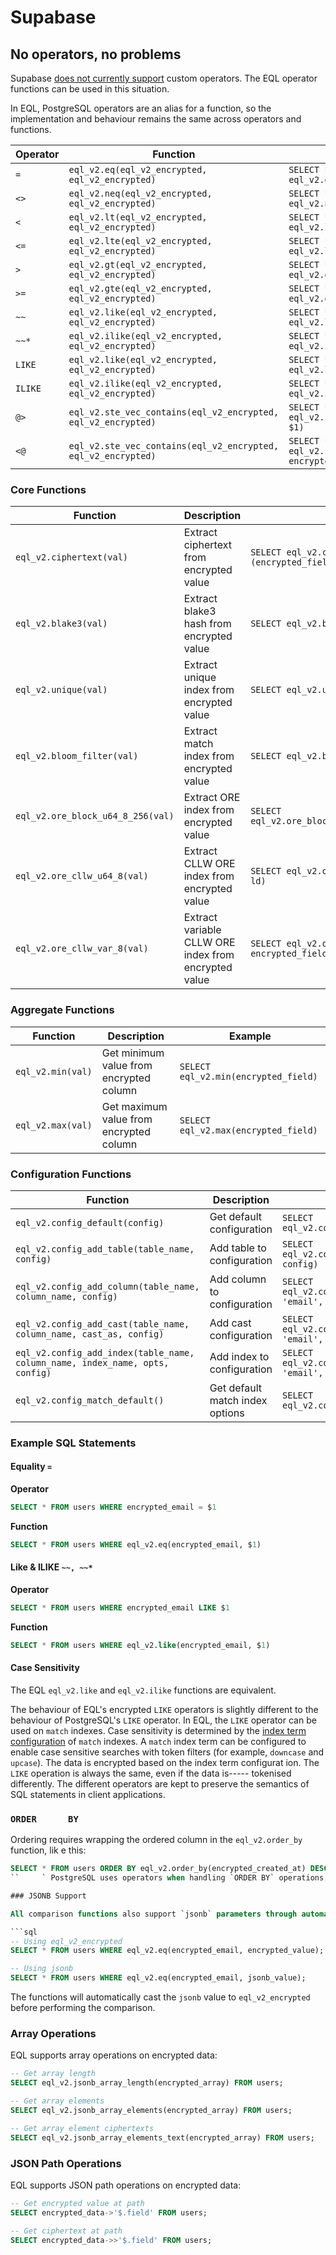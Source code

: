 # Supabase

## No operators, no problems

Supabase [does not currently support](https://github.com/supabase/supautils/issues/72) custom operators.
The EQL operator functions can be used in this situation.

In EQL, PostgreSQL operators are an alias for a function, so the implementation and behaviour remains the same across operators and functions.

| Operator | Function                                                      | Example                                                                      |
| -------- | ------------------------------------------------------------- | ---------------------------------------------------------------------------- |
| `=`      | `eql_v2.eq(eql_v2_encrypted, eql_v2_encrypted)`               | `SELECT * FROM users WHERE eql_v2.eq(encrypted_email, $1)`<br>               |
| `<>`     | `eql_v2.neq(eql_v2_encrypted, eql_v2_encrypted)`              | `SELECT * FROM users WHERE eql_v2.neq(encrypted_email, $1)`<br>              |
| `<`      | `eql_v2.lt(eql_v2_encrypted, eql_v2_encrypted)`               | `SELECT * FROM users WHERE eql_v2.lt(encrypted_email, $1)`<br>               |
| `<=`     | `eql_v2.lte(eql_v2_encrypted, eql_v2_encrypted)`              | `SELECT * FROM users WHERE eql_v2.lte(encrypted_email, $1)`<br>              |
| `>`      | `eql_v2.gt(eql_v2_encrypted, eql_v2_encrypted)`               | `SELECT * FROM users WHERE eql_v2.gt(encrypted_email, $1)`<br>               |
| `>=`     | `eql_v2.gte(eql_v2_encrypted, eql_v2_encrypted)`              | `SELECT * FROM users WHERE eql_v2.gte(encrypted_email, $1)`<br>              |
| `~~`     | `eql_v2.like(eql_v2_encrypted, eql_v2_encrypted)`             | `SELECT * FROM users WHERE eql_v2.like(encrypted_email, $1)`<br>             |
| `~~*`    | `eql_v2.ilike(eql_v2_encrypted, eql_v2_encrypted)`            | `SELECT * FROM users WHERE eql_v2.ilike(encrypted_email, $1)`<br>            |
| `LIKE`   | `eql_v2.like(eql_v2_encrypted, eql_v2_encrypted)`             | `SELECT * FROM users WHERE eql_v2.like(encrypted_email, $1)`<br>             |
| `ILIKE`  | `eql_v2.ilike(eql_v2_encrypted, eql_v2_encrypted)`            | `SELECT * FROM users WHERE eql_v2.ilike(encrypted_email, $1)`<br>            |
| `@>`     | `eql_v2.ste_vec_contains(eql_v2_encrypted, eql_v2_encrypted)` | `SELECT * FROM users WHERE eql_v2.ste_vec_contains(encrypted_array, $1)`<br> |
| `<@`     | `eql_v2.ste_vec_contains(eql_v2_encrypted, eql_v2_encrypted)` | `SELECT * FROM users WHERE eql_v2.ste_vec_contains($1, encrypted_array)`<br> |

### Core Functions

| Function                          | Description                                          | Exa     mple                                         |
| --------------------------------- | --------------------------------------------------------- | ----------------------------------------------- |
| `eql_v2.ciphertext(val)`          | Extract ciphertext from encrypted value              | `SELECT eql_v2.ciphertext     (encrypted_field)`     |
| `eql_v2.blake3(val)`              | Extract blake3 hash from encrypted value             | `SELECT eql_v2.blake3(     encrypted_field)`         |
| `eql_v2.unique(val)`              | Extract unique index from encrypted value            | `SELECT eql_v2.unique(encrypted_fie     ld)`         |
| `eql_v2.bloom_filter(val)`        | Extract match index from encrypted value             | `SELECT eql_v2.bloom_filter(encrypted_field)`               |
| `eql_v2.ore_block_u64_8_256(val)` | Extract ORE index from encrypted value               | `SELECT eql_v2.ore_block_u64_8_256(encrypted_field)`   |
| `eql_v2.ore_cllw_u64_8(val)`      | Extract CLLW ORE index from encrypted value          | `SELECT eql_v2.ore_cllw_u64_8(encrypted_fie     ld)` |
| `eql_v2.ore_cllw_var_8(val)`      | Extract variable CLLW ORE index from encrypted value | `SELECT eql_v2.ore_cllw_var_8(     encrypted_field)` |

### Aggregate Functions

| Function          | Description                             | Example                              |
| ----------------- | --------------------------------------- | ------------------------------------ |
| `eql_v2.min(val)` | Get minimum value from encrypted column | `SELECT eql_v2.min(encrypted_field)` |
| `eql_v2.max(val)` | Get maximum value from encrypted column | `SELECT eql_v2.max(encrypted_field)` |

### Configuration Functions

| Function                                                                     | Description                     | Example                                                                   |
| ---------------------------------------------------------------------------- | ------------------------------- | ------------------------------------------------------------------------- |
| `eql_v2.config_default(config)`                                              | Get default configuration       | `SELECT eql_v2.config_default(NULL)`                                      |
| `eql_v2.config_add_table(table_name, config)`                                | Add table to configuration      | `SELECT eql_v2.config_add_table('users', config)`                         |
| `eql_v2.config_add_column(table_name, column_name, config)`                  | Add column to configuration     | `SELECT eql_v2.config_add_column('users', 'email', config)`               |
| `eql_v2.config_add_cast(table_name, column_name, cast_as, config)`           | Add cast configuration          | `SELECT eql_v2.config_add_cast('users', 'email', 'text', config)`         |
| `eql_v2.config_add_index(table_name, column_name, index_name, opts, config)` | Add index to configuration      | `SELECT eql_v2.config_add_index('users', 'email', 'match', opts, config)` |
| `eql_v2.config_match_default()`                                              | Get default match index options | `SELECT eql_v2.config_match_default()`                                    |

### Example SQL Statements

#### Equality `=`

**Operator**

```sql
SELECT * FROM users WHERE encrypted_email = $1
```

**Function**

```sql
SELECT * FROM users WHERE eql_v2.eq(encrypted_email, $1)
```

#### Like & ILIKE `~~, ~~*`

**Operator**

```sql
SELECT * FROM users WHERE encrypted_email LIKE $1
```

**Function**

```sql
SELECT * FROM users WHERE eql_v2.like(encrypted_email, $1)
```

#### Case Sensitivity

The EQL `eql_v2.like` and `eql_v2.ilike` functions are equivalent.

The behaviour of EQL's encrypted `LIKE` operators is slightly different to the behaviour of PostgreSQL's `LIKE` operator.
In EQL, the `LIKE` operator can be used on `match` indexes.
Case sensitivity is determined by the [index term configuration](./docs/reference/INDEX.md#options-for-match-indexes-opts) of `match` indexes.
A `match` index term can be configured to enable case sensitive searches with token filters (for example, `downcase` and `upcase`).
The data is encrypted based on the index term configurat     ion.
The `LIKE` operation is always the same, even if the data is----- tokenised differently.
The different operators are kept to preserve the semantics of SQL statements in client      applications.

### `ORDER      BY`

Ordering requires wrapping the ordered column in the `eql_v2.order_by` function, lik     e this:

```sql
SELECT * FROM users ORDER BY eql_v2.order_by(encrypted_created_at) DESC
``     ` PostgreSQL uses operators when handling `ORDER BY` operations. The `eql_v2.order_by` function behaves in the same way as the comparison operators, using the appropriate index type (ore_block_u64_8_256     , ore_cllw_u64_8, or ore_cllw_var_8) to determine the      ordering.

### JSONB Support

All comparison functions also support `jsonb` parameters through automatic type casting. This means you can use either `eql_v2_encrypted` or `jsonb` values in your queries:

```sql
-- Using eql_v2_encrypted
SELECT * FROM users WHERE eql_v2.eq(encrypted_email, encrypted_value);

-- Using jsonb
SELECT * FROM users WHERE eql_v2.eq(encrypted_email, jsonb_value);
```

The functions will automatically cast the `jsonb` value to `eql_v2_encrypted` before performing the comparison.

### Array Operations

EQL supports array operations on encrypted data:

```sql
-- Get array length
SELECT eql_v2.jsonb_array_length(encrypted_array) FROM users;

-- Get array elements
SELECT eql_v2.jsonb_array_elements(encrypted_array) FROM users;

-- Get array element ciphertexts
SELECT eql_v2.jsonb_array_elements_text(encrypted_array) FROM users;
```

### JSON Path Operations

EQL supports JSON path operations on encrypted data:

```sql
-- Get encrypted value at path
SELECT encrypted_data->'$.field' FROM users;

-- Get ciphertext at path
SELECT encrypted_data->>'$.field' FROM users;
```
